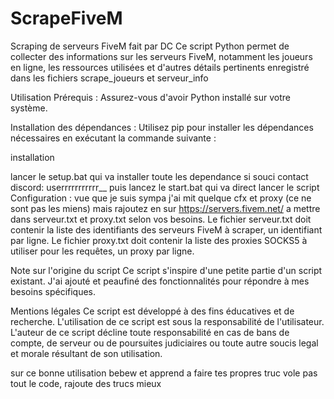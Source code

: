 # ScrapeFiveM

Scraping de serveurs FiveM fait par DC Ce script Python permet de collecter des informations sur les serveurs FiveM, notamment les joueurs en ligne, les ressources utilisées et d'autres détails pertinents enregistré dans les fichiers scrape_joueurs et serveur_info

Utilisation Prérequis : Assurez-vous d'avoir Python installé sur votre système.

Installation des dépendances : Utilisez pip pour installer les dépendances nécessaires en exécutant la commande suivante :

installation

lancer le setup.bat qui va installer toute les dependance si souci contact discord: userrrrrrrrrrr__ puis lancez le start.bat qui va direct lancer le script Configuration : vue que je suis sympa j'ai mit quelque cfx et proxy (ce ne sont pas les miens) mais rajoutez en sur https://servers.fivem.net/ a mettre dans serveur.txt et proxy.txt selon vos besoins. Le fichier serveur.txt doit contenir la liste des identifiants des serveurs FiveM à scraper, un identifiant par ligne. Le fichier proxy.txt doit contenir la liste des proxies SOCKS5 à utiliser pour les requêtes, un proxy par ligne.

Note sur l'origine du script Ce script s'inspire d'une petite partie d'un script existant. J'ai ajouté et peaufiné des fonctionnalités pour répondre à mes besoins spécifiques.

Mentions légales Ce script est développé à des fins éducatives et de recherche. L'utilisation de ce script est sous la responsabilité de l'utilisateur. L'auteur de ce script décline toute responsabilité en cas de bans de compte, de serveur ou de poursuites judiciaires ou toute autre soucis legal et morale résultant de son utilisation.

sur ce bonne utilisation bebew et apprend a faire tes propres truc vole pas tout le code, rajoute des trucs mieux
